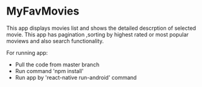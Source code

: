 # MyFavMovies
This app displays movies list and shows the detailed descrption of selected movie.
This app has pagination ,sorting by highest rated or most popular moviews and also search functionality.

For running app:
* Pull the code from master branch
* Run command 'npm install'
* Run app by 'react-native run-android' command
